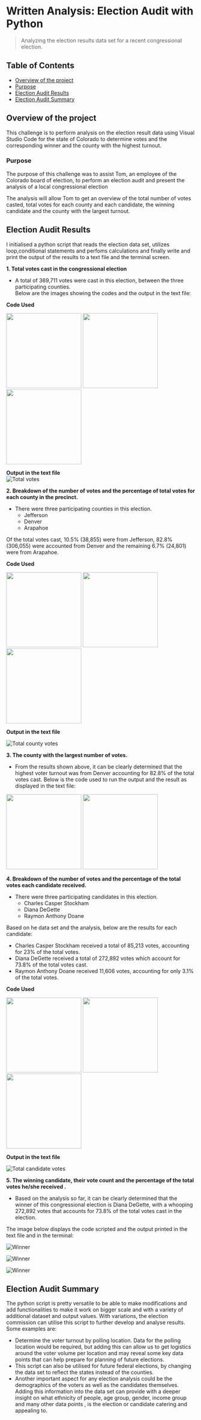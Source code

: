 # Written Analysis: Election Audit with Python
> Analyzing the election results data set for a recent congressional election.

## Table of Contents
* [Overview of the project](#overview-of-the-project)
* [Purpose](#purpose)
* [Election Audit Results](#election-audit-results)
* [Election Audit Summary](#election-audit-summary)


## Overview of the project
This challenge is to perform analysis on the election result data using Visual Studio Code for the state of Colorado to determine votes and the corresponding winner and the county with the highest turnout.
### Purpose
The purpose of this challenge was to assist Tom, an employee of the Colorado board of election, to perform an election audit and present the analysis of a local congressional election

The analysis will allow Tom to get an overview of the total number of votes casted, total votes for each county and each candidate, the winning candidate and the county with the largest turnout. 


## Election Audit Results

I initialised a python script that reads the election data set, utilizes loop,conditional statements and perfoms calculations and finally write and print the output of the results to a text file and the terminal screen.

**1. Total votes cast in the congressional election**<br />
* A total of 369,711 votes were cast in this election, between the three participating counties.<br />
  Below are the images showing the codes and the output in the text file:<br />
  
**Code Used**<br />
<p align="left">
	<img src="./img/img_1.PNG" width="200" />
	<img src="./img/img_2.PNG" width="200" />
	<img src="./img/img_3.PNG" width="200" />
</p>

**Output in the text file**<br />
![Total votes](./img/img_4.PNG)


**2. Breakdown of the number of votes and the percentage of total votes for each county in the precinct.**<br />
* There were three participating counties in this election.<br />
  - Jefferson
  - Denver
  - Arapahoe

Of the total votes cast, 10.5% (38,855) were from Jefferson, 82.8% (306,055) were accounted from Denver and the remaining 6.7% (24,801) were from Arapahoe.

**Code Used**<br />
<p align="left">
	<img src="./img/img_5.PNG" width="200" />
	<img src="./img/img_6.PNG" width="200" />
	<img src="./img/img_7.PNG" width="200" />
</p>

**Output in the text file**<br />

![Total county votes](./img/img_8.PNG)


**3. The county with the largest number of votes.**<br />
* From the results shown above, it can be clearly determined that the highest voter turnout was from Denver accounting for 82.8% of the total votes cast.
  Below is the code used to run the output and the result as displayed in the text file:

<p align="left">
	<img src="./img/img_9.PNG" width="200" />
	<img src="./img/img_10.PNG" width="200" />
</p>

**4. Breakdown of the number of votes and the percentage of the total votes each candidate received.**<br />
* There were three participating candidates in this election.<br />
  - Charles Casper Stockham
  - Diana DeGette
  - Raymon Anthony Doane

Based on he data set and the analysis, below are the results for each candidate:<br />
  - Charles Casper Stockham received a total of 85,213 votes, accounting for 23% of the total votes.
  - Diana DeGette received a total of 272,892 votes which account for 73.8% of the total votes cast.
  - Raymon Anthony Doane received 11,606 votes, accounting for only 3.1% of the total votes.

**Code Used**<br />
<p align="left">
	<img src="./img/img_11.PNG" width="200" />
	<img src="./img/img_12.PNG" width="200" />
	<img src="./img/img_13.PNG" width="200" />
</p>

**Output in the text file**<br />

![Total candidate votes](./img/img_14.PNG)

**5. The winning candidate, their vote count and the percentage of the total votes he/she received .**<br />
* Based on the analysis so  far, it can be clearly determined that the winner of this congressional election is Diana DeGette, with a whooping 272,892 votes that accounts for 73.8% of the total votes cast in the election.

The image below displays the code scripted and the output printed in the text file and in the terminal:

![Winner](./img/img_15.PNG)

![Winner](./img/img_16.PNG)

![Winner](./img/img_17.PNG)


## Election Audit Summary

The python script is pretty versatile to be able to make modifications and add functionalities to make it work on bigger scale and with a variety of additional dataset and output values. With variations, the election commission can utilise this script to further develop and analyse results.<br />
Some examples are:<br />
   - Determine the voter turnout by polling location. Data for the polling location would be required, but adding this can allow us to get logistics around the voter volume per location         and may reveal some key data points that can help prepare for planning of future elections.
   - This script can also be utilised for future federal elections, by changing the data set to reflect the states instead of the counties.
   - Another important aspect for any election analysis could be the demographics of the voters as well as the candidates themselves. Adding this information into the data set can provide      with a deeper insight on what ethnicity of people, age group, gender, income group and many other data points , is the election or candidate catering and appealing to.
 


